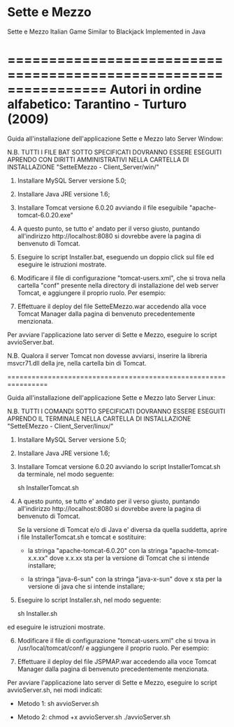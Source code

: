 Sette e Mezzo
===========

Sette e Mezzo Italian Game Similar to Blackjack Implemented in Java

 ================================================================
 Autori in ordine alfabetico: Tarantino - Turturo (2009)
 ================================================================

Guida all'installazione dell'applicazione Sette e Mezzo lato Server Window:


N.B. TUTTI I FILE BAT SOTTO SPECIFICATI DOVRANNO ESSERE ESEGUITI
     APRENDO CON DIRITTI AMMINISTRATIVI NELLA CARTELLA DI INSTALLAZIONE "SetteEMezzo - Client_Server/win/"


1. Installare MySQL Server versione 5.0;
2. Installare Java JRE versione 1.6;
3. Installare Tomcat versione 6.0.20 avviando il file
	eseguibile "apache-tomcat-6.0.20.exe"

4. A questo punto, se tutto e' andato per il verso giusto, puntando
   all'indirizzo http://localhost:8080 si dovrebbe avere
   la pagina di benvenuto di Tomcat.

5. Eseguire lo script Installer.bat, eseguendo un doppio click sul file
	ed eseguire le istruzioni mostrate.

6. Modificare il file di configurazione "tomcat-users.xml", che si trova nella cartella "conf"
	presente nella directory di installazione del web server Tomcat, e aggiungere il proprio ruolo.
	Per esempio:

<role rolename="manager"/>
<user username="nomeUtente" password="passwordUtente" roles="manager"/>

7. Effettuare il deploy del file SetteEMezzo.war accedendo alla voce
   Tomcat Manager dalla pagina di benvenuto precedentemente menzionata.


Per avviare l'applicazione lato server di Sette e Mezzo, eseguire lo script avvioServer.bat.

N.B. Qualora il server Tomcat non dovesse avviarsi, inserire la libreria msvcr71.dll della jre, nella cartella bin
	di Tomcat.

  ================================================================

Guida all'installazione dell'applicazione Sette e Mezzo lato Server Linux:

N.B. TUTTI I COMANDI SOTTO SPECIFICATI DOVRANNO ESSERE ESEGUITI
     APRENDO IL TERMINALE NELLA CARTELLA DI INSTALLAZIONE "SetteEMezzo - Client_Server/linux/"


1. Installare MySQL Server versione 5.0;
2. Installare Java JRE versione 1.6;
3. Installare Tomcat versione 6.0.20 avviando lo script
   InstallerTomcat.sh da terminale, nel modo seguente:

	sh InstallerTomcat.sh

4. A questo punto, se tutto e' andato per il verso giusto, puntando
   all'indirizzo http://localhost:8080 si dovrebbe avere
   la pagina di benvenuto di Tomcat.

	Se la versione di Tomcat e/o di Java e' diversa da quella suddetta,
	aprire i file InstallerTomcat.sh e tomcat e sostituire:

	- la stringa "apache-tomcat-6.0.20" con la stringa "apache-tomcat-x.x.xx"
	dove x.x.xx sta per la versione di Tomcat che si intende installare;

	- la stringa "java-6-sun" con la stringa "java-x-sun" dove x sta per
	la versione di java che si intende installare;

5. Eseguire lo script Installer.sh, nel modo seguente:

	sh Installer.sh

ed eseguire le istruzioni mostrate.

6. Modificare il file di configurazione "tomcat-users.xml" che si trova in /usr/local/tomcat/conf/
   e aggiungere il proprio ruolo. Per esempio:

<role rolename="manager"/>
<user username="nomeUtente" password="passwordUtente" roles="manager"/>

7. Effettuare il deploy del file JSPMAP.war accedendo alla voce
   Tomcat Manager dalla pagina di benvenuto precedentemente menzionata.


Per avviare l'applicazione lato server di Sette e Mezzo, eseguire lo script avvioServer.sh,
nei modi indicati:

- Metodo 1:
	sh avvioServer.sh

- Metodo 2:
	chmod +x avvioServer.sh
	./avvioServer.sh
